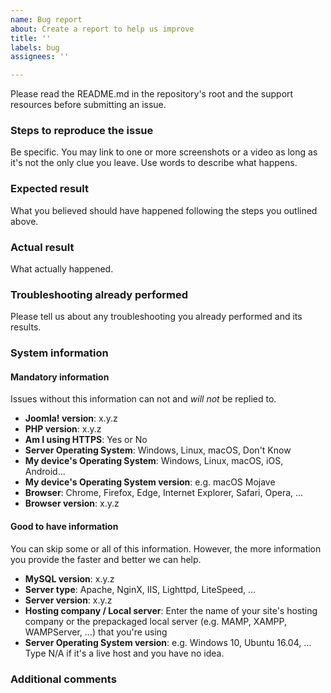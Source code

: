 ```yaml
---
name: Bug report
about: Create a report to help us improve
title: ''
labels: bug
assignees: ''

---
```


Please read the README.md in the repository's root and the support resources before submitting an issue.

### Steps to reproduce the issue

Be specific. You may link to one or more screenshots or a video as long as it's not the only clue you leave. Use words to describe what happens.

### Expected result

What you believed should have happened following the steps you outlined above.

### Actual result

What actually happened.

### Troubleshooting already performed

Please tell us about any troubleshooting you already performed and its results.

### System information

#### Mandatory information

Issues without this information can not and _will not_ be replied to.

* **Joomla! version**: x.y.z
* **PHP version**: x.y.z
* **Am I using HTTPS**: Yes or No
* **Server Operating System**: Windows, Linux, macOS, Don't Know
* **My device's Operating System**: Windows, Linux, macOS, iOS, Android...
* **My device's Operating System version**: e.g. macOS Mojave
* **Browser**: Chrome, Firefox, Edge, Internet Explorer, Safari, Opera, ...
* **Browser version**: x.y.z

#### Good to have information

You can skip some or all of this information. However, the more information you provide the faster and better we can help.

* **MySQL version**: x.y.z
* **Server type**: Apache, NginX, IIS, Lighttpd, LiteSpeed, ...
* **Server version**: x.y.z
* **Hosting company / Local server**: Enter the name of your site's hosting company or the prepackaged local server (e.g. MAMP, XAMPP, WAMPServer, ...) that you're using
* **Server Operating System version**: e.g. Windows 10, Ubuntu 16.04, ... Type N/A if it's a live host and you have no idea. 

### Additional comments
